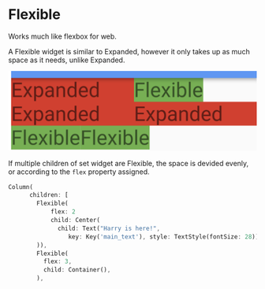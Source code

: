 # Flexible

Works much like flexbox for web.

A Flexible widget is similar to Expanded, however it only takes up as much space as it needs, unlike Expanded.

![alt text](expandedFlexible.png "Expanded vs flexible")

If multiple children of set widget are Flexible, the space is devided evenly, or according to the `flex` property assigned.

```dart
Column(
      children: [
        Flexible(
            flex: 2
            child: Center(
              child: Text("Harry is here!",
                 key: Key('main_text'), style: TextStyle(fontSize: 28)),
        )),
        Flexible(
          flex: 3,
          child: Container(),
        ),
```